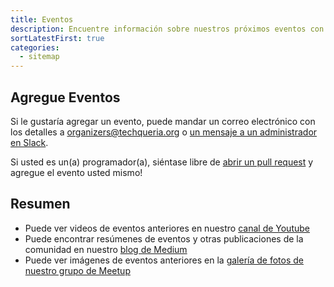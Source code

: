 ```yaml
---
title: Eventos
description: Encuentre información sobre nuestros próximos eventos con otros Latinx en tecnología.
sortLatestFirst: true
categories:
  - sitemap
---
```


## Agregue Eventos

Si le gustaría agregar un evento, puede mandar un correo electrónico con los detalles a [organizers@techqueria.org](mailto:organizers@techqueria.org) o [un mensaje a un administrador en Slack](/communities/slack/).

Si usted es un(a) programador(a), siéntase libre de [abrir un pull request](https://github.com/techqueria/website/compare) y agregue el evento usted mismo!

## Resumen

- Puede ver videos de eventos anteriores en nuestro [canal de Youtube](https://www.youtube.com/channel/UCUhXR0BOgyqrS1E_Sr4PVjQ)
- Puede encontrar resúmenes de eventos y otras publicaciones de la comunidad en nuestro [blog de Medium](https://blog.techqueria.org)
- Puede ver imágenes de eventos anteriores en la [galería de fotos de nuestro grupo de Meetup](https://www.meetup.com/Latinos-in-Tech-Bay-Area/photos/)
